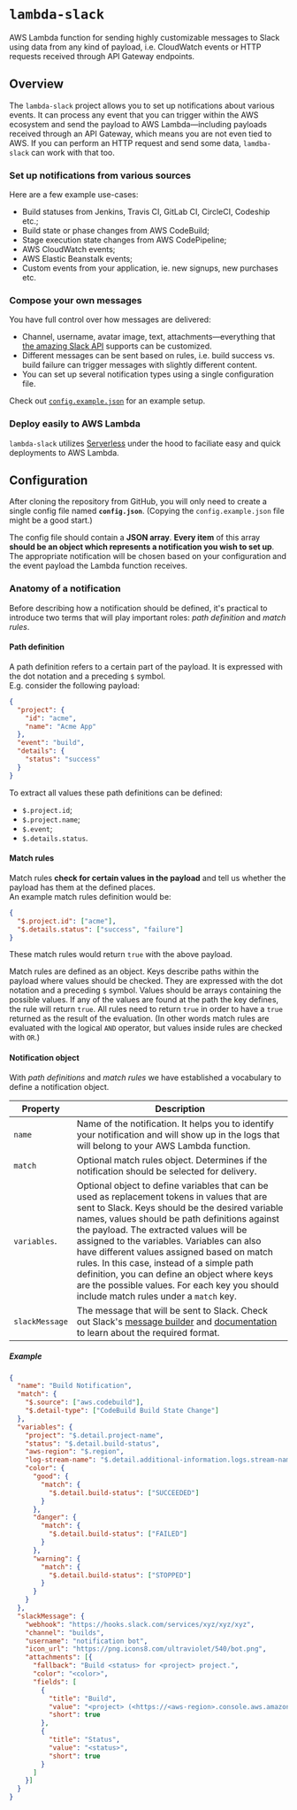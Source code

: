 # `lambda-slack`

AWS Lambda function for sending highly customizable messages to Slack using data from any kind of payload, i.e. CloudWatch events or HTTP requests received through API Gateway endpoints.

## Overview

The `lambda-slack` project allows you to set up notifications about various events. It can process any event that you can trigger within the AWS ecosystem and send the payload to AWS Lambda—including payloads received through an API Gateway, which means you are not even tied to AWS. If you can perform an HTTP request and send some data, `lamdba-slack` can work with that too.

### Set up notifications from various sources

Here are a few example use-cases:

* Build statuses from Jenkins, Travis CI, GitLab CI, CircleCI, Codeship etc.;
* Build state or phase changes from AWS CodeBuild;
* Stage execution state changes from AWS CodePipeline;
* AWS CloudWatch events;
* AWS Elastic Beanstalk events;
* Custom events from your application, ie. new signups, new purchases etc.

### Compose your own messages

You have full control over how messages are delivered:

* Channel, username, avatar image, text, attachments—everything that [the amazing Slack API](https://api.slack.com/docs/message-formatting) supports can be customized.
* Different messages can be sent based on rules, i.e. build success vs. build failure can trigger messages with slightly different content.
* You can set up several notification types using a single configuration file.

Check out [`config.example.json`](https://github.com/balintk/lambda-slack/blob/master/config.example.json) for an example setup.

### Deploy easily to AWS Lambda

`lambda-slack` utilizes [Serverless](https://serverless.com) under the hood to faciliate easy and quick deployments to AWS Lambda.

## Configuration

After cloning the repository from GitHub, you will only need to create a single config file named **`config.json`**. (Copying the `config.example.json` file might be a good start.)

The config file should contain a **JSON array**. **Every item** of this array **should be an object which represents a notification you wish to set up**. The appropriate notification will be chosen based on your configuration and the event payload the Lambda function receives.

### Anatomy of a notification

Before describing how a notification should be defined, it's practical to introduce two terms that will play important roles: *path definition* and *match rules*.

#### Path definition

A path definition refers to a certain part of the payload. It is expressed with the dot notation and a preceding `$` symbol.  
E.g. consider the following payload:

```json
{
  "project": {
    "id": "acme",
    "name": "Acme App"
  },
  "event": "build",
  "details": {
    "status": "success"
  }
}
```
To extract all values these path definitions can be defined:

* `$.project.id`;
* `$.project.name`;
* `$.event`;
* `$.details.status`.

#### Match rules

Match rules **check for certain values in the payload** and tell us whether the payload has them at the defined places.  
An example match rules definition would be:

```json
{
  "$.project.id": ["acme"],
  "$.details.status": ["success", "failure"]
}
```

These match rules would return `true` with the above payload.

Match rules are defined as an object. Keys describe paths within the payload where values should be checked. They are expressed with the dot notation and a preceding `$` symbol. Values should be arrays containing the possible values. If any of the values are found at the path the key defines, the rule will return `true`. All rules need to return `true` in order to have a `true` returned as the result of the evaluation. (In other words match rules are evaluated with the logical `AND` operator, but values inside rules are checked with `OR`.)

#### Notification object

With *path definitions* and *match rules* we have established a vocabulary to define a notification object.


|Property|Description|
|--------|-----------|
|`name`|Name of the notification. It helps you to identify your notification and will show up in the logs that will belong to your AWS Lambda function.|
|`match`|Optional match rules object. Determines if the notification should be selected for delivery.|
|`variables`.|Optional object to define variables that can be used as replacement tokens in values that are sent to Slack. Keys should be the desired variable names, values should be path definitions against the payload. The extracted values will be assigned to the variables. Variables can also have different values assigned based on match rules. In this case, instead of a simple path definition, you can define an object where keys are the possible values. For each key you should include match rules under a `match` key.|
|`slackMessage`|The message that will be sent to Slack. Check out Slack's [message builder](https://api.slack.com/docs/messages/builder) and [documentation](https://api.slack.com/docs/message-formatting) to learn about the required format.|

##### Example

```json
{
  "name": "Build Notification",
  "match": {
    "$.source": ["aws.codebuild"],
    "$.detail-type": ["CodeBuild Build State Change"]
  },
  "variables": {
    "project": "$.detail.project-name",
    "status": "$.detail.build-status",
    "aws-region": "$.region",
    "log-stream-name": "$.detail.additional-information.logs.stream-name",
    "color": {
      "good": {
        "match": {
          "$.detail.build-status": ["SUCCEEDED"]
        }
      },
      "danger": {
        "match": {
          "$.detail.build-status": ["FAILED"]
        }
      },
      "warning": {
        "match": {
          "$.detail.build-status": ["STOPPED"]
        }
      }
    }
  },
  "slackMessage": {
    "webhook": "https://hooks.slack.com/services/xyz/xyz/xyz",
    "channel": "builds",
    "username": "notification bot",
    "icon_url": "https://png.icons8.com/ultraviolet/540/bot.png",
    "attachments": [{
      "fallback": "Build <status> for <project> project.",
      "color": "<color>",
      "fields": [
        {
          "title": "Build",
          "value": "<project> (<https://<aws-region>.console.aws.amazon.com/codebuild/home?region=<aws-region>#/builds/<project>:<log-stream-name>/view/new|view build run>)",
          "short": true
        },
        {
          "title": "Status",
          "value": "<status>",
          "short": true
        }
      ]
    }]
  }
}
```